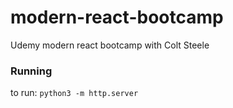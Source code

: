 # modern-react-bootcamp

Udemy modern react bootcamp with Colt Steele

### Running

to run: `python3 -m http.server`
